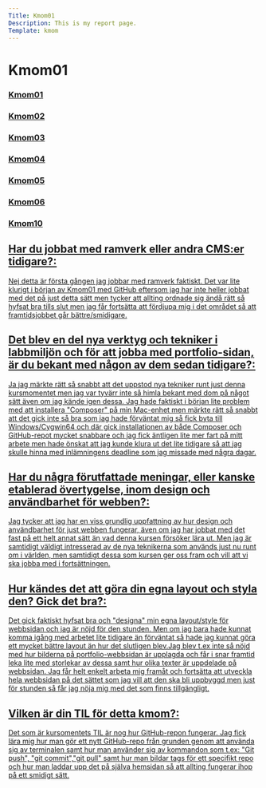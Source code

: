 ```yaml
---
Title: Kmom01
Description: This is my report page.
Template: kmom
---
```



 Kmom01
 =============



 <div class="kmom-links">
  <a href="Kmom01"><h3>Kmom01</h3>

  <a href="Kmom02"><h3>Kmom02</h3>

  <a href="Kmom03"><h3>Kmom03</h3>

  <a href="Kmom04"><h3>Kmom04</h3>

  <a href="Kmom05"><h3>Kmom05</h3>

  <a href="Kmom06"><h3>Kmom06</h3>

  <a href="Kmom10"><h3>Kmom10</h3>
 </div>


<div class="kmom-text">
<h2>Har du jobbat med ramverk eller andra CMS:er tidigare?:</h2>
<p>Nej detta är första gången jag jobbar med ramverk faktiskt. Det var lite klurigt i början av Kmom01 med GitHub eftersom jag har inte heller jobbat med det på just detta sätt men tycker att allting ordnade sig ändå rätt så hyfsat bra tills slut men jag får fortsätta att fördjupa mig i det området så att framtidsjobbet går bättre/smidigare.</p>

<h2>Det blev en del nya verktyg och tekniker i labbmiljön och för att jobba med portfolio-sidan, är du bekant med någon av dem sedan tidigare?:</h2>
<p>Ja jag märkte rätt så snabbt att det uppstod nya tekniker runt just denna kursmomentet men jag var tyvärr inte så himla bekant med dom på något sätt även om jag kände igen dessa. Jag hade faktiskt i början lite problem med att installera "Composer" på min Mac-enhet men märkte rätt så snabbt att det gick inte så bra som jag hade förväntat mig så fick byta till Windows/Cygwin64 och där gick installationen av både Composer och GitHub-repot mycket snabbare och jag fick äntligen lite mer fart på mitt arbete men hade önskat att jag kunde klura ut det lite tidigare så att jag skulle hinna med inlämningens deadline som jag missade med några dagar.</p>

<h2>Har du några förutfattade meningar, eller kanske etablerad övertygelse, inom design och användbarhet för webben?:</h2>
<p>Jag tycker att jag har en viss grundlig uppfattning av hur design och användbarhet för just webben fungerar, även om jag har jobbat med det fast på ett helt annat sätt än vad denna kursen försöker lära ut. Men jag är samtidigt väldigt intresserad av de nya teknikerna som används just nu runt om i världen, men samtidigt dessa som kursen ger oss fram och vill att vi ska jobba med i fortsättningen.</p>

<h2>Hur kändes det att göra din egna layout och styla den? Gick det bra?:</h2>
<p>Det gick faktiskt hyfsat bra och "designa" min egna layout/style för webbsidan och jag är nöjd för den stunden. Men om jag bara hade kunnat komma igång med arbetet lite tidigare än förväntat så hade jag kunnat göra ett mycket bättre layout än hur det slutligen blev.Jag blev t.ex inte så nöjd med hur bilderna på portfolio-webbsidan är upplagda och får i snar framtid leka lite med storlekar av dessa samt hur olika texter är uppdelade på webbsidan. Jag får helt enkelt arbeta mig framåt och fortsätta att utveckla hela webbsidan på det sättet som jag vill att den ska bli uppbyggd men just för stunden så får jag nöja mig med det som finns tillgängligt.</p>

<h2>Vilken är din TIL för detta kmom?:</h2>
<p>Det som är kursomentets TIL är nog hur GitHub-repon fungerar. Jag fick lära mig hur man gör ett nytt GitHub-repo från grunden genom att använda sig av terminalen samt hur man använder sig av kommandon som t.ex: "Git push", "git commit","git pull" samt hur man bildar tags för ett specifikt repo och hur man laddar upp det på själva hemsidan så att allting fungerar ihop på ett smidigt sätt.</p>

</div>
